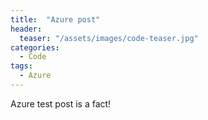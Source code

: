 ```yaml
---
title:  "Azure post"
header:
  teaser: "/assets/images/code-teaser.jpg"
categories: 
  - Code
tags:
  - Azure
---
```


Azure test post is a fact!
